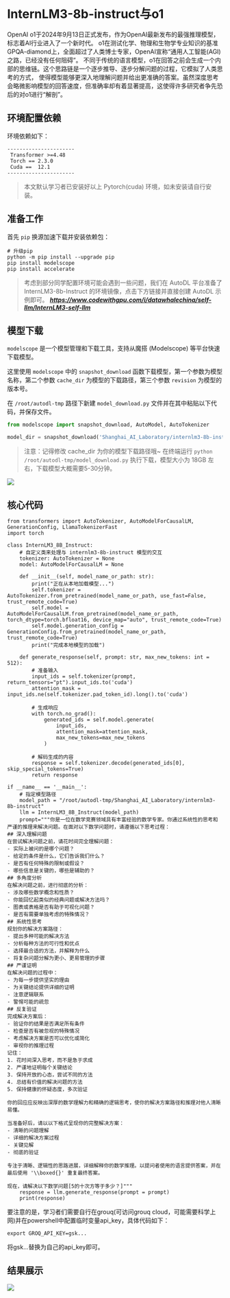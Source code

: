 <h1>InternLM3-8b-instruct与o1</h1>

OpenAI o1于2024年9月13日正式发布，作为OpenAI最新发布的最强推理模型，标志着AI行业进入了一个新时代。
o1在测试化学、物理和生物学专业知识的基准GPQA-diamond上，全面超过了人类博士专家，OpenAI宣称“通用人工智能(AGI)之路，已经没有任何阻碍”。
不同于传统的语言模型，o1在回答之前会生成一个内部的思维链。这个思路链是一个逐步推导、逐步分解问题的过程，它模拟了人类思考的方式，
使得模型能够更深入地理解问题并给出更准确的答案。虽然深度思考会略微影响模型的回答速度，但准确率却有着显著提高，这使得许多研究者争先恐后的对o1进行“解剖”。

## 环境配置依赖

环境依赖如下：
```
----------------------
 Transformer >=4.48 
 Torch == 2.3.0     
 Cuda ==  12.1  
----------------------
```

 >本文默认学习者已安装好以上 Pytorch(cuda) 环境，如未安装请自行安装。

## 准备工作

首先 `pip` 换源加速下载并安装依赖包：

```shell
# 升级pip
python -m pip install --upgrade pip
pip install modelscope
pip install accelerate
```
> 考虑到部分同学配置环境可能会遇到一些问题，我们在 AutoDL 平台准备了 InternLM3-8b-Instruct 的环境镜像，点击下方链接并直接创建 AutoDL 示例即可。
> ***https://www.codewithgpu.com/i/datawhalechina/self-llm/InternLM3-self-llm***

## 模型下载

`modelscope` 是一个模型管理和下载工具，支持从魔搭 (Modelscope) 等平台快速下载模型。

这里使用 `modelscope` 中的 `snapshot_download` 函数下载模型，第一个参数为模型名称，第二个参数 `cache_dir` 为模型的下载路径，第三个参数 `revision` 为模型的版本号。

在 `/root/autodl-tmp` 路径下新建 `model_download.py` 文件并在其中粘贴以下代码，并保存文件。

```python
from modelscope import snapshot_download, AutoModel, AutoTokenizer

model_dir = snapshot_download('Shanghai_AI_Laboratory/internlm3-8b-instruct', cache_dir='./', revision='master')
```

> 注意：记得修改 cache_dir 为你的模型下载路径哦~
在终端运行 `python /root/autodl-tmp/model_download.py` 执行下载，模型大小为 18GB 左右，下载模型大概需要5-30分钟。
<img src="https://github.com/riannyway/self-llm/blob/patch-1/models/InternLM3/images/o1.png?raw=true">

## 核心代码
```
from transformers import AutoTokenizer, AutoModelForCausalLM, GenerationConfig, LlamaTokenizerFast
import torch

class InternLM3_8B_Instruct:
    # 自定义类来处理与 internlm3-8b-instruct 模型的交互
    tokenizer: AutoTokenizer = None
    model: AutoModelForCausalLM = None

    def __init__(self, model_name_or_path: str):
        print("正在从本地加载模型...")
        self.tokenizer = AutoTokenizer.from_pretrained(model_name_or_path, use_fast=False, trust_remote_code=True)
        self.model = AutoModelForCausalLM.from_pretrained(model_name_or_path, torch_dtype=torch.bfloat16, device_map="auto", trust_remote_code=True)
        self.model.generation_config = GenerationConfig.from_pretrained(model_name_or_path, trust_remote_code=True)
        print("完成本地模型的加载")

    def generate_response(self, prompt: str, max_new_tokens: int = 512):
        # 准备输入
        input_ids = self.tokenizer(prompt, return_tensors="pt").input_ids.to('cuda')
        attention_mask = input_ids.ne(self.tokenizer.pad_token_id).long().to('cuda')

        # 生成响应
        with torch.no_grad():
            generated_ids = self.model.generate(
                input_ids,
                attention_mask=attention_mask,
                max_new_tokens=max_new_tokens
            )

        # 解码生成的内容
        response = self.tokenizer.decode(generated_ids[0], skip_special_tokens=True)
        return response

if __name__ == '__main__':
    # 指定模型路径
    model_path = "/root/autodl-tmp/Shanghai_AI_Laboratory/internlm3-8b-instruct"
    llm = InternLM3_8B_Instruct(model_path)
    prompt="""你是一位在数学竞赛领域具有丰富经验的数学专家。你通过系统性的思考和严谨的推理来解决问题。在面对以下数学问题时，请遵循以下思考过程：
## 深入理解问题
在尝试解决问题之前，请花时间完全理解问题：
- 实际上被问的是哪个问题？
- 给定的条件是什么，它们告诉我们什么？
- 是否有任何特殊的限制或假设？
- 哪些信息是关键的，哪些是辅助的？
## 多角度分析
在解决问题之前，进行彻底的分析：
- 涉及哪些数学概念和性质？
- 你能回忆起类似的经典问题或解决方法吗？
- 图表或表格是否有助于可视化问题？
- 是否有需要单独考虑的特殊情况？
## 系统性思考
规划你的解决方案路径：
- 提出多种可能的解决方法
- 分析每种方法的可行性和优点
- 选择最合适的方法，并解释为什么
- 将复杂问题分解为更小、更易管理的步骤
## 严谨证明
在解决问题的过程中：
- 为每一步提供坚实的理由
- 为关键结论提供详细的证明
- 注意逻辑联系
- 警惕可能的疏忽
## 反复验证
完成解决方案后：
- 验证你的结果是否满足所有条件
- 检查是否有被忽视的特殊情况
- 考虑解决方案是否可以优化或简化
- 审视你的推理过程
记住：
1. 花时间深入思考，而不是急于求成
2. 严谨地证明每个关键结论
3. 保持开放的心态，尝试不同的方法
4. 总结有价值的解决问题的方法
5. 保持健康的怀疑态度，多次验证

你的回应应反映出深厚的数学理解力和精确的逻辑思考，使你的解决方案路径和推理对他人清晰易懂。

当准备好后，请以以下格式呈现你的完整解决方案：
- 清晰的问题理解
- 详细的解决方案过程
- 关键见解
- 彻底的验证

专注于清晰、逻辑性的思路进展，详细解释你的数学推理。以提问者使用的语言提供答案，并在最后使用 '\\boxed{}' 重复最终答案。

现在，请解决以下数学问题[5的十次方等于多少？]"""
    response = llm.generate_response(prompt = prompt)
    print(response)

```
要注意的是，学习者们需要自行在grouq(可访问grouq cloud，可能需要科学上网)并在powershell中配置临时变量api_key，具体代码如下：
```
export GROQ_API_KEY=gsk...
```
将gsk...替换为自己的api_key即可。

## 结果展示
<img src="https://github.com/riannyway/self-llm/blob/patch-1/models/InternLM3/images/o1.png?raw=true">
